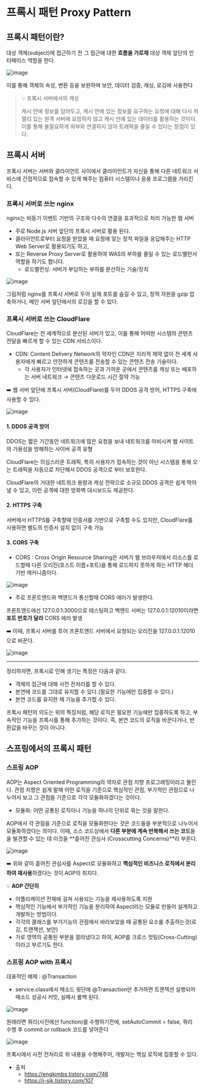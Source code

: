 # 프록시 패턴 Proxy Pattern

## 프록시 패턴이란?

대상 객체(subject)에 접근하기 전 그 접근에 대한 **흐름을 가로채** 대상 객체 앞단의 인터페이스 역할을 한다.


![image](https://github.com/zeunxx/Inflearn-Spring-RoadMap/assets/81572478/e15cc84a-2550-4b0d-83b9-373709680138)

이를 통해 객체의 속성, 변환 등을 보완하며 보안, 데이터 검증, 캐싱, 로깅에 사용한다


> 💡 프록시 서버에서의 캐싱
>
> 캐시 안에 정보를 담아두고, 캐시 안에 있는 정보를 요구하는 요청에 대해
> 다시 저 멀리 있는 원격 서버에 요청하지 않고 캐시 안에 있는 데이터를 활용하는 것이다.
> 이를 통해 불필요하게 외부와 연결하지 않아 트래픽을 줄일 수 있다는 장점이 있다.


## 프록시 서버

프록시 서버는 서버와 클라이언트 사이에서 클라이언트가 자신을 통해 다른 네트워크 서비스에 간접적으로 
접속할 수 있게 해주는 컴퓨터 시스템이나 응용 프로그램을 가리킨다.


### 프록시 서버로 쓰는 nginx

nginx는 비동기 이벤트 기반의 구조와 다수의 연결을 효과적으로 처리 가능한 웹 서버
- 주로 Node.js 서버 앞단의 프록시 서버로 활용 된다.
- 클라이언트로부터 요청을 받았을 때 요청에 맞는 정적 파일을 응답해주는 HTTP Web Server로 활용되기도 하고,
- 또는 Reverse Proxy Server로 활용하여 WAS의 부하를 줄일 수 있는 로드밸런서 역할을 하기도 합니다.
    - 로드밸런싱: 서버가 부담하는 부하를 분산하는 기술/장치


![image](https://github.com/zeunxx/Inflearn-Spring-RoadMap/assets/81572478/b1b3aeec-aa3f-4b71-899d-7599fc70d9bb)

그림처럼 nginx를 프록시 서버로 두어 실제 포트를 숨길 수 있고, 정적 자원을 gzip 압축하거나, 메인 서버 앞단에서의 로깅을 할 수 있다.


### 프록시 서버로 쓰는 CloudFlare

CloudFlare는 전 세계적으로 분산된 서버가 있고, 이를 통해 어떠한 시스템의 콘텐츠 전달을 빠르게 할 수 있는 CDN 서비스이다.
- CDN: Content Delivery Network의 약자인 CDN은 지리적 제약 없이 전 세계 사용자에게 빠르고 안전하게 콘텐츠를 전송할 수 있는 콘텐츠 전송 기술이다. 
    - 각 사용자가 인터넷에 접속하는 곳과 가까운 곳에서 콘텐츠를 캐싱 또는 배포하는 서버 네트워크 → 콘텐츠 다운로드 시간 절약 가능


➡️ 웹 서버 앞단에 프록시 서버(CloudFlare)를 두어 DDOS 공격 방어, HTTPS 구축에 사용할 수 있다.

![image](https://github.com/zeunxx/Inflearn-Spring-RoadMap/assets/81572478/764ca3f3-c68b-4a0a-a06d-a9b0bc52dfb2)


#### 1. DDOS 공격 방어
DDOS는 짧은 기간동안 네트워크에 많은 요청을 보내 네트워크를 마비시켜 웹 사이트의 가용성을 방해하는 사이버 공격 유형

CloudFlare는 의심스러운 트래픽, 특히 사용자가 접속하는 것이 아닌 시스템을 통해 오는 트래픽을 자동으로 차단해서 DDOS 공격으로 부터 보호한다.

CloudFlare의 거대한 네트워크 용량과 캐싱 전략으로 소규모 DDOS 공격은 쉽게 막아낼 수 있고, 이런 공격에 대한 방화벽 대시보드도 제공한다.


#### 2. HTTPS 구축

서버에서 HTTPS를 구축할때 인증서를 기반으로 구축할 수도 있지만, CloudFlare를 사용하면 별도의 인증서 설치 없이 구축 가능


#### 3. CORS 구축

- CORS : Cross Origin Resource Sharing은 서버가 웹 브라우저에서 리소스를 로드할때 다른 오리진(호스트 이름+포트)을 통해 로드하지 못하게 하는 HTTP 헤더 기반 메커니즘이다.

![image](https://github.com/zeunxx/Inflearn-Spring-RoadMap/assets/81572478/5889d297-309f-4501-b897-9a96524ea363)


- 주로 프론트엔드와 백엔드가 통신할때 CORS 에러가 발생한다.

프론트엔드에선 127.0.0.1:3000으로 테스팅하고 백엔드 서버는 127.0.0.1:12010이라면 **포트 번호가 달라** CORS 에러 발생

➡️ 이때, 프록시 서버를 투어 프론트엔드 서버에서 요청되는 오리진을 127.0.0.1:12010으로 바꾼다.

![image](https://github.com/zeunxx/Inflearn-Spring-RoadMap/assets/81572478/f75b32b1-e934-49ef-b8b3-3955cea65ce3)


---

정리하자면, 프록시로 인해 생기는 특징은 다음과 같다.

- 객체의 접근에 대해 사전 전처리를 할 수 있다.
- 본연에 코드를 그대로 유지할 수 있다.(필요한 기능에만 집중할 수 있다.)
- 본연 코드를 유지한 채 기능을 추가할 수 있다.
 

프록시 패턴의 의도는 위의 특징처럼, 해당 로직은 필요한 기능에만 집중하도록 하고, 부속적인 기능을 프록시를 통해 추가하는 것이다. 즉, 본연 코드의 로직을 바꾼다거나, 반환값을 바꾸는 것이 아니다. 


## 스프링에서의 프록시 패턴

### 스프링 AOP

AOP는 Aspect Oriented Programming의 약자로 관점 지향 프로그래밍이라고 불린다. 
관점 지향은 쉽게 말해 어떤 로직을 기준으로 핵심적인 관점, 부가적인 관점으로 나누어서 보고 그 관점을 기준으로 각각 모듈화하겠다는 것이다. 
- 모듈화: 어떤 공통된 로직이나 기능을 하나의 단위로 묶는 것을 말한다. 

AOP에서 각 관점을 기준으로 로직을 모듈화한다는 것은 코드들을 부분적으로 나누어서 모듈화하겠다는 의미다. 
이때, 소스 코드상에서 **다른 부분에 계속 반복해서 쓰는 코드**들을 발견할 수 있는 데 
이것을 **흩어진 관심사 (Crosscutting Concerns)**라 부른다.

![image](https://github.com/zeunxx/Inflearn-Spring-RoadMap/assets/81572478/954524d1-25d5-45ec-baff-76984ccfda84)


➡️ 위와 같이 흩어진 관심사를 Aspect로 모듈화하고 **핵심적인 비즈니스 로직에서 분리하여 재사용**하겠다는 것이 AOP의 취지다.




💡 **AOP 간단히**
- 어플리케이션 전체에 걸쳐 사용되는 기능을 재사용하도록 지원
- 핵심적인 기능에서 부가적인 기능을 분리하여 Aspect라는 모듈로 만들어 설계하고 개발하는 방법이다.
- 각각의 클래스를 부가기능의 관점에서 바라보았을 때 공통된 요소를 추출하는것(로깅, 트랜잭션, 보안)
- 가로 영역의 공통된 부분을 잘라냈다고 하여, AOP를 크로스 컷팅(Cross-Cutting)이라고 부르기도 한다.


### 스프링 AOP with 프록시

대표적인 예제 : @Transaction

- service.class에서 메소드 윗단에 @Transaction만 추가하면 트랜잭션 실행되어 메소드 성공시 커밋, 실패시 롤백 된다.


![image](https://github.com/zeunxx/Inflearn-Spring-RoadMap/assets/81572478/77b2cd72-c625-411b-88b3-20a6238a9e07)

원래라면 쿼리(사진에선 function)를 수행하기전에, setAutoCommit = false, 쿼리 수행 후 commit or rollback 코드를 넣어준다


![image](https://github.com/zeunxx/Inflearn-Spring-RoadMap/assets/81572478/92b41149-e567-4987-ba54-aa74911c7edf)

프록시에서 사전 전처리로 위 내용을 수행해주어, 개발자는 핵심 로직에 집중할 수 있다.


- 출처
     - https://engkimbs.tistory.com/746
     - https://j-sik.tistory.com/107